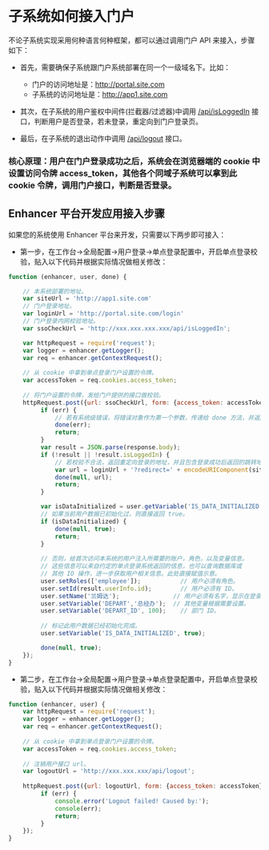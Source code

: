 # 子系统如何接入门户

不论子系统实现采用何种语言何种框架，都可以通过调用门户 API 来接入，步骤如下：

- 首先，需要确保子系统跟门户系统部署在同一个一级域名下。比如：
  - 门户的访问地址是：http://portal.site.com
  - 子系统的访问地址是：http://app1.site.com

- 其次，在子系统的用户鉴权中间件(拦截器/过滤器)中调用 [/api/isLoggedIn](./api.md) 接口，判断用户是否登录，若未登录，重定向到门户登录页。
- 最后，在子系统的退出动作中调用 [/api/logout](./api.md) 接口。

### 核心原理：用户在门户登录成功之后，系统会在浏览器端的 cookie 中设置访问令牌 access_token，其他各个同域子系统可以拿到此 cookie 令牌，调用门户接口，判断是否登录。

## Enhancer 平台开发应用接入步骤

如果您的系统使用 Enhancer 平台来开发，只需要以下两步即可接入：

- 第一步，在工作台->全局配置->用户登录->单点登录配置中，开启单点登录校验，贴入以下代码并根据实际情况做相关修改：

```javascript
function (enhancer, user, done) {

	// 本系统部署的地址。
	var siteUrl = 'http://app1.site.com'
    // 门户登录地址。
    var loginUrl = 'http://portal.site.com/login'
    // 门户登录内网校验地址。
    var ssoCheckUrl = 'http://xxx.xxx.xxx.xxx/api/isLoggedIn';

    var httpRequest = require('request');
    var logger = enhancer.getLogger();
    var req = enhancer.getContextRequest();
    
    // 从 cookie 中拿到单点登录门户设置的令牌。
    var accessToken = req.cookies.access_token;
    
    // 将门户设置的令牌，发给门户提供的接口做校验。
    httpRequest.post({url: ssoCheckUrl, form: {access_token: accessToken}}, function(err, response) {
         if (err) {
             // 若有系统级错误，将错误对象作为第一个参数，传递给 done 方法，并返回。
             done(err);
             return;
         }
         var result = JSON.parse(response.body);
         if (!result || !result.isLoggedIn) {
             // 若校验不合法，返回重定向登录的地址，并且包含登录成功后返回的跳转地址。
             var url = loginUrl + '?redirect=' + encodeURIComponent(siteUrl);
             done(null, url);
             return;
         }

         var isDataInitialized = user.getVariable('IS_DATA_INITIALIZED');
         // 如果当前用户数据已初始化过，则直接返回 true。
         if (isDataInitialized) {
             done(null, true);
             return;
         }
         
         // 否则，给首次访问本系统的用户注入所需要的账户，角色，以及变量信息。
         // 这些信息可以来自约定的单点登录系统返回的信息，也可以查询数据库或
         // 其他 IO 操作，进一步获取用户相关信息。此处直接赋值示意。
         user.setRoles(['employee']);  			// 用户必须有角色。
         user.setId(result.userInfo.id);  		// 用户必须有 ID。
         user.setName('兰姆达'); 				// 用户必须有名字，显示在登录状态栏。
         user.setVariable('DEPART','总经办'); 	// 其他变量根据需要设置。
         user.setVariable('DEPART_ID', 100); 	// 部门 ID。
         
         // 标记此用户数据已经初始化完成。
         user.setVariable('IS_DATA_INITIALIZED', true); 

         done(null, true);
    });
}
```

- 第二步，在工作台->全局配置->用户登录->单点登录配置中，开启单点登录校验，贴入以下代码并根据实际情况做相关修改：

```javascript
function (enhancer, user) {
	var httpRequest = require('request');
    var logger = enhancer.getLogger();
    var req = enhancer.getContextRequest();
    
    // 从 cookie 中拿到单点登录门户设置的令牌。
    var accessToken = req.cookies.access_token;
 	
 	// 注销用户接口 url。
    var logoutUrl = 'http://xxx.xxx.xxx/api/logout';
    
    httpRequest.post({url: logoutUrl, form: {access_token: accessToken}}, function(err, response) {
         if (err) {
             console.error('Logout failed! Caused by:');
             console(err);
             return;
         }
    });
}

```

